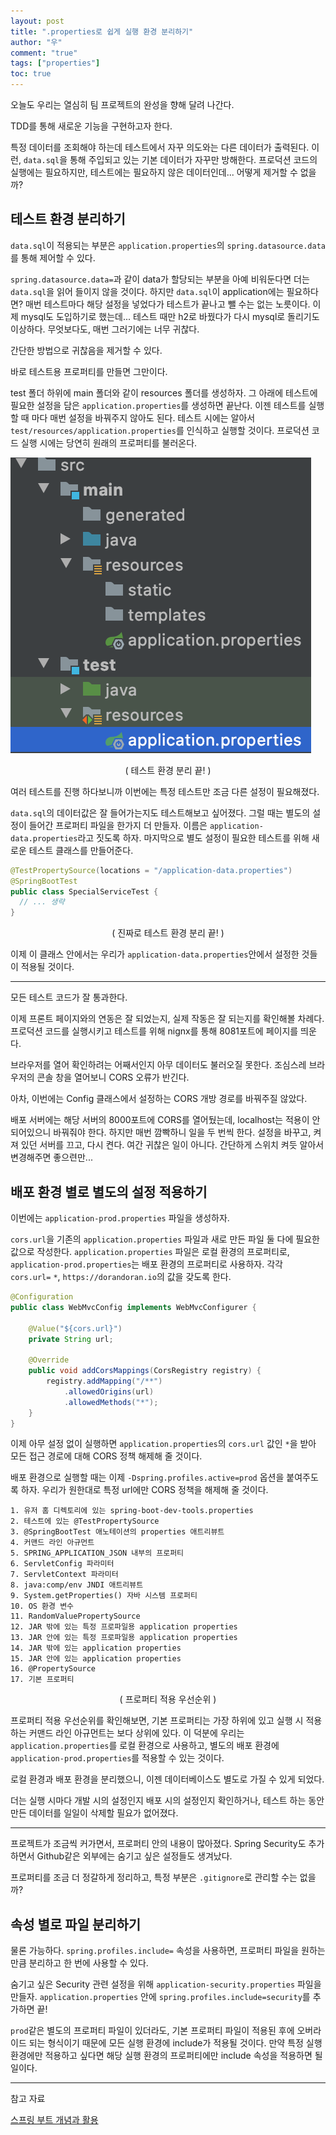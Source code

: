 ```yaml
---
layout: post
title: ".properties로 쉽게 실행 환경 분리하기"
author: "우"
comment: "true"
tags: ["properties"]
toc: true
---
```


오늘도 우리는 열심히 팀 프로젝트의 완성을 향해 달려 나간다.

TDD를 통해 새로운 기능을 구현하고자 한다.

특정 데이터를 조회해야 하는데 테스트에서 자꾸 의도와는 다른 데이터가 출력된다.
이런, `data.sql`을 통해 주입되고 있는 기본 데이터가 자꾸만 방해한다.
프로덕션 코드의 실행에는 필요하지만, 테스트에는 필요하지 않은 데이터인데...
어떻게 제거할 수 없을까?

## 테스트 환경 분리하기

`data.sql`이 적용되는 부분은 `application.properties`의 `spring.datasource.data`를 통해 제어할 수 있다.

`spring.datasource.data=`과 같이 data가 할당되는 부분을 아예 비워둔다면 더는 `data.sql`을 읽어 들이지 않을 것이다.
하지만 `data.sql`이 application에는 필요하다면?
매번 테스트마다 해당 설정을 넣었다가 테스트가 끝나고 뺄 수는 없는 노릇이다.
이제 mysql도 도입하기로 했는데...
테스트 때만 h2로 바꿨다가 다시 mysql로 돌리기도 이상하다.
무엇보다도, 매번 그러기에는 너무 귀찮다.

간단한 방법으로 귀찮음을 제거할 수 있다.

바로 테스트용 프로퍼티를 만들면 그만이다.

test 폴더 하위에 main 폴더와 같이 resources 폴더를 생성하자.
그 아래에 테스트에 필요한 설정을 담은 `application.properties`를 생성하면 끝난다.
이젠 테스트를 실행할 때 마다 매번 설정을 바꿔주지 않아도 된다.
테스트 시에는 알아서 `test/resources/application.properties`를 인식하고 실행할 것이다.
프로덕션 코드 실행 시에는 당연히 원래의 프로퍼티를 불러온다.

![테스트용 프로퍼티](../images/2020-09-21-application-properties-1.png)
<p style="text-align:center;">( 테스트 환경 분리 끝! )</p>

여러 테스트를 진행 하다보니까 이번에는 특정 테스트만 조금 다른 설정이 필요해졌다.

`data.sql`의 데이터값은 잘 들어가는지도 테스트해보고 싶어졌다.
그럴 때는 별도의 설정이 들어간 프로퍼티 파일을 한가지 더 만들자.
이름은 `application-data.properties`라고 짓도록 하자.
마지막으로 별도 설정이 필요한 테스트를 위해 새로운 테스트 클래스를 만들어준다.

```java
@TestPropertySource(locations = "/application-data.properties")
@SpringBootTest
public class SpecialServiceTest {
  // ... 생략
}
```
<p style="text-align:center;">( 진짜로 테스트 환경 분리 끝! )</p>

이제 이 클래스 안에서는 우리가 `application-data.properties`안에서 설정한 것들이 적용될 것이다.

---

모든 테스트 코드가 잘 통과한다.

이제 프론트 페이지와의 연동은 잘 되었는지, 실제 작동은 잘 되는지를 확인해볼 차례다.  
프로덕션 코드를 실행시키고 테스트를 위해 nignx를 통해 8081포트에 페이지를 띄운다.

브라우저를 열어 확인하려는 어째서인지 아무 데이터도 불러오질 못한다.
조심스레 브라우저의 콘솔 창을 열어보니 CORS 오류가 반긴다.

아차, 이번에는 Config 클래스에서 설정하는 CORS 개방 경로를 바꿔주질 않았다.

배포 서버에는 해당 서버의 8000포트에 CORS를 열어뒀는데, localhost는 적용이 안 되어있으니 바꿔줘야 한다.
하지만 매번 깜빡하니 일을 두 번씩 한다.
설정을 바꾸고, 켜져 있던 서버를 끄고, 다시 켠다.
여간 귀찮은 일이 아니다.
간단하게 스위치 켜듯 알아서 변경해주면 좋으련만...

## 배포 환경 별로 별도의 설정 적용하기

이번에는 `application-prod.properties` 파일을 생성하자.

`cors.url`을 기존의 `application.properties` 파일과 새로 만든 파일 둘 다에 필요한 값으로 작성한다.
`application.properties` 파일은 로컬 환경의 프로퍼티로, `application-prod.properties`는 배포 환경의 프로퍼티로 사용하자.
각각 `cors.url=` `*`, `https://dorandoran.io`의 값을 갖도록 한다.

```java
@Configuration
public class WebMvcConfig implements WebMvcConfigurer {

    @Value("${cors.url}")
    private String url;

    @Override
    public void addCorsMappings(CorsRegistry registry) {
        registry.addMapping("/**")
            .allowedOrigins(url)
            .allowedMethods("*");
    }
}
```

이제 아무 설정 없이 실행하면 `application.properties`의 `cors.url` 값인 `*`을 받아 모든 접근 경로에 대해 CORS 정책 해제해 줄 것이다.

배포 환경으로 실행할 때는 이제 `-Dspring.profiles.active=prod` 옵션을 붙여주도록 하자.
우리가 원한대로 특정 url에만 CORS 정책을 해제해 줄 것이다.

```
1. 유저 홈 디렉토리에 있는 spring-boot-dev-tools.properties
2. 테스트에 있는 @TestPropertySource
3. @SpringBootTest 애노테이션의 properties 애트리뷰트
4. 커맨드 라인 아규먼트
5. SPRING_APPLICATION_JSON 내부의 프로퍼티
6. ServletConfig 파라미터
7. ServletContext 파라미터
8. java:comp/env JNDI 애트리뷰트
9. System.getProperties() 자바 시스템 프로퍼티
10. OS 환경 변수
11. RandomValuePropertySource
12. JAR 밖에 있는 특정 프로파일용 application properties
13. JAR 안에 있는 특정 프로파일용 application properties
14. JAR 밖에 있는 application properties
15. JAR 안에 있는 application properties
16. @PropertySource
17. 기본 프로퍼티
```
<p style="text-align:center;">( 프로퍼티 적용 우선순위 )</p>

프로퍼티 적용 우선순위를 확인해보면, 기본 프로퍼티는 가장 하위에 있고 실행 시 적용하는 커맨드 라인 아규먼트는 보다 상위에 있다.
이 덕분에 우리는 `application.properties`를 로컬 환경으로 사용하고, 별도의 배포 환경에 `application-prod.properties`를 적용할 수 있는 것이다.

로컬 환경과 배포 환경을 분리했으니, 이젠 데이터베이스도 별도로 가질 수 있게 되었다.

더는 실행 시마다 개발 시의 설정인지 배포 시의 설정인지 확인하거나, 테스트 하는 동안 만든 데이터를 일일이 삭제할 필요가 없어졌다.

---

프로젝트가 조금씩 커가면서, 프로퍼티 안의 내용이 많아졌다.
Spring Security도 추가하면서 Github같은 외부에는 숨기고 싶은 설정들도 생겨났다.

프로퍼티를 조금 더 정갈하게 정리하고, 특정 부분은 `.gitignore`로 관리할 수는 없을까?

## 속성 별로 파일 분리하기

물론 가능하다.
`spring.profiles.include=` 속성을 사용하면, 프로퍼티 파일을 원하는 만큼 분리하고 한 번에 사용할 수 있다.

숨기고 싶은 Security 관련 설정을 위해 `application-security.properties` 파일을 만들자.
`application.properties` 안에 `spring.profiles.include=security`를 추가하면 끝!

`prod`같은 별도의 프로퍼티 파일이 있더라도, 기본 프로퍼티 파일이 적용된 후에 오버라이드 되는 형식이기 때문에 모든 실행 환경에 include가 적용될 것이다.
만약 특정 실행 환경에만 적용하고 싶다면 해당 실행 환경의 프로퍼티에만 include 속성을 적용하면 될 일이다.

---

참고 자료

[스프링 부트 개념과 활용](https://www.inflearn.com/course/%EC%8A%A4%ED%94%84%EB%A7%81%EB%B6%80%ED%8A%B8)